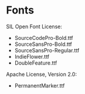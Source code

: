 # Fonts
SIL Open Font License:
  - SourceCodePro-Bold.ttf
  - SourceSansPro-Bold.ttf
  - SourceSansPro-Regular.ttf
  - IndieFlower.ttf
  - DoubleFeature.ttf

Apache License, Version 2.0:
  - PermanentMarker.ttf
